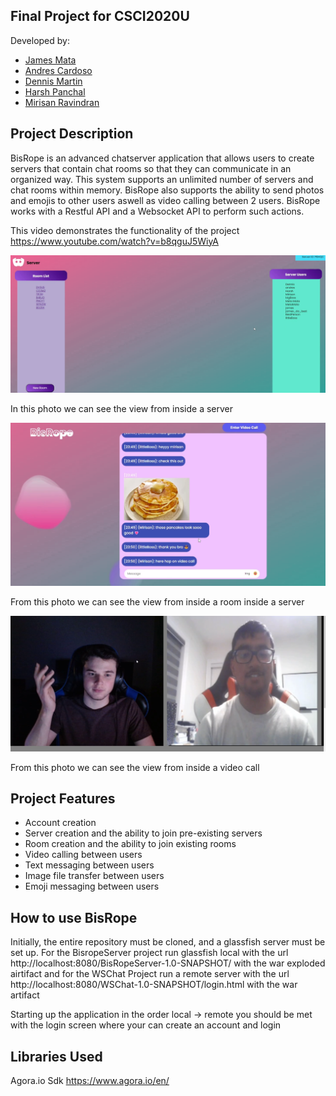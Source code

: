 ## Final Project for CSCI2020U

Developed by:

* [James Mata](https://github.com/JamesMeta)
* [Andres Cardoso](https://github.com/AndresCardosoP)
* [Dennis Martin](https://github.com/DMartinCodes)
* [Harsh Panchal](https://github.com/HarshPanchal01)
* [Mirisan Ravindran](https://github.com/MirisanRavindran)

## Project Description

BisRope is an advanced chatserver application that allows users to create servers that contain chat rooms so that they can communicate in an organized way. This system supports an unlimited number of servers and chat rooms within memory. BisRope also supports the ability to send photos and emojis to other users aswell as video calling between 2 users. BisRope works with a Restful API and a Websocket API to perform such actions.

This video demonstrates the functionality of the project https://www.youtube.com/watch?v=b8qguJ5WiyA

![Screenshot](screenshots/server.png)

In this photo we can see the view from inside a server

![Screenshot](screenshots/chat.png)

From this photo we can see the view from inside a room inside a server

![Screenshot](screenshots/video.png)

From this photo we can see the view from inside a video call

## Project Features

* Account creation
* Server creation and the ability to join pre-existing servers
* Room creation and the ability to join existing rooms
* Video calling between users
* Text messaging between users
* Image file transfer between users
* Emoji messaging between users

## How to use BisRope

Initially, the entire repository must be cloned, and a glassfish server must be set up. For the BisropeServer project run glassfish local with the url http://localhost:8080/BisRopeServer-1.0-SNAPSHOT/ with the war exploded airtifact and for the WSChat Project run a remote server with the url http://localhost:8080/WSChat-1.0-SNAPSHOT/login.html with the war artifact

Starting up the application in the order local -> remote you should be met with the login screen where your can create an account and login

## Libraries Used

Agora.io Sdk https://www.agora.io/en/

